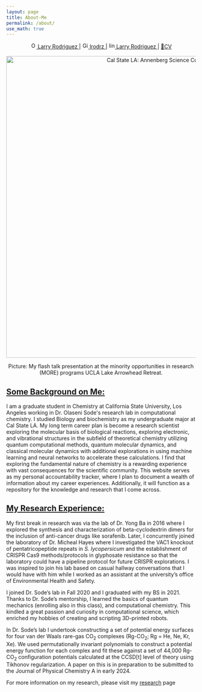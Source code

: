 ```yaml
---
layout: page
title: About-Me
permalink: /about/
use_math: true
---
```


<style type="text/css" media="screen">
  .container {
    text-align: center;
  }
</style>


<!-- Professional Socials -->
<div class="container">

<a href="https://orcid.org/0000-0002-2527-7204">
    <img alt="ORCID logo" src="https://info.orcid.org/wp-content/uploads/2019/11/orcid_16x16.png" width="16" height="16" />
    Larry Rodriguez
</a> |
<a href="https://github.com/lrodrz">
    <img alt="GitHub logo" src="https://github.githubassets.com/images/modules/logos_page/GitHub-Mark.png" width="16" height="16" />
    lrodrz
</a> |
<a href="https://www.linkedin.com/in/larry-r-073154203">
    <img alt="linkedinlogo" src="https://i.ibb.co/d25fhd6/In-Blue-96-2x.png" width="16" height="16" />
    Larry Rodriguez
</a> |
<a href="https://docs.google.com/document/d/1-94z5pGH82ASRE35aLlTAT7hAanZYivD/edit?usp=sharing&ouid=105026313310214492121&rtpof=true&sd=true">📄CV</a>

</div>
<!-- end Professional Socials -->

<br>

<div class="container">
<img width="800" img src="https://i.ibb.co/PjhhGp7/IMG-2148.jpg" alt="Cal State LA: Annenberg Science Complex">
<p>Picture: My flash talk presentation at the minority opportunities in research (MORE) programs UCLA Lake Arrowhead Retreat.</p>
</div>

<!-- <div class="container">
<img width="600" img src="https://i.ibb.co/SNKLbTp/csulapic.png" alt="Cal State LA: Annenberg Science Complex">
<p>Picture: CSULA with the Annenberg Science Complex shown. By: Me!</p>
</div> -->



<h2><u> Some Background on Me: </u></h2>

I am a graduate student in Chemistry at California State University, Los Angeles working in Dr. Olaseni Sode's research lab in computational chemistry. I studied Biology and biochemistry as my undergraduate major at Cal State LA. My long term career plan is become a research scientist exploring the molecular basis of biological reactions, exploring electronic, and vibrational structures in the subfield of theoretical chemistry utilizing quantum computational methods, quantum molecular dynamics, and classical molecular dynamics with additional explorations in using machine learning and neural networks to accelerate these calculations. I find that exploring the fundamental nature of chemistry is a rewarding experience with vast consequences for the scientific community. This website serves as my personal accountability tracker, where I plan to document a wealth of information about my career experiences. Additionally, it will function as a repository for the knowledge and research that I come across.

<h2><u> My Research Experience: </u></h2>

My first break in research was via the lab of Dr. Yong Ba in 2016 where I explored the synthesis and characterization of beta-cyclodextrin dimers for the inclusion of anti-cancer drugs like sorafenib. Later, I concurrently joined the laboratory of Dr. Micheal Hayes where I investigated the VAC1 knockout of pentatricopeptide repeats in <i>S. lycopersicum</i> and the establishment of CRISPR Cas9 methods/protocols in glyphosate resistance so that the laboratory could have a pipeline protocol for future CRISPR explorations. I was inspired to join his lab based on casual hallway conversations that I would have with him while I worked as an assistant at the university’s office of Environmental Health and Safety. 

I joined Dr. Sode’s lab in Fall 2020 and I graduated with my BS in 2021. Thanks to Dr. Sode’s mentorship, I learned the basics of quantum mechanics (enrolling also in this class), and computational chemistry. This kindled a great passion and curiosity in computational science, which enriched my hobbies of creating and scripting 3D-printed robots. 

In Dr. Sode’s lab I undertook constructing a set of potential energy surfaces for four van der Waals rare-gas CO<sub>2</sub> complexes (Rg-CO<sub>2</sub>; Rg = He, Ne, Kr, Xe). We used permutationally invariant polynomials to construct a potential energy function for each complex and fit these against a set of 44,000 Rg-CO<sub>2</sub> configuration potentials calculated at the CCSD[t] level of theory using Tikhonov regularization. A paper on this is in preparation to be submitted to the Journal of Physical Chemistry A in early 2024.



For more information on my research, please visit my <a href="/research" >research</a> page


